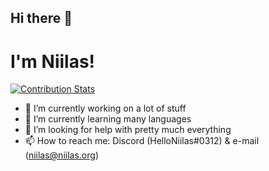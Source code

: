 ## Hi there 👋
# I'm Niilas!

[![Contribution Stats](https://github-contribution-stats.vercel.app/api/?username=niilasoikarainen)](https://github.com/LordDashMe/github-contribution-stats/)

- 🔭 I’m currently working on a lot of stuff
- 🌱 I’m currently learning many languages
- 🤔 I’m looking for help with pretty much everything
- 📫 How to reach me: Discord (HelloNiilas#0312) & e-mail (niilas@niilas.org)
